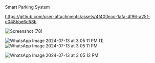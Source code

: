 Smart Parking System

https://github.com/user-attachments/assets/4f400eac-1afa-4f96-a25f-c048bbe6d58b

![Screenshot (78)](https://github.com/user-attachments/assets/4e338152-b241-406f-beed-a1783351665f)

![WhatsApp Image 2024-07-13 at 3 05 11 PM (1)](https://github.com/user-attachments/assets/910d9b8f-20f5-4232-960a-b01b6720fc1c) ![WhatsApp Image 2024-07-13 at 3 05 11 PM](https://github.com/user-attachments/assets/0bcf9d3d-24bd-4f78-9c60-44c1a5425c13)

![WhatsApp Image 2024-07-13 at 3 05 12 PM](https://github.com/user-attachments/assets/b98ffe37-e9ab-4647-9b0c-95bf5047f357)



